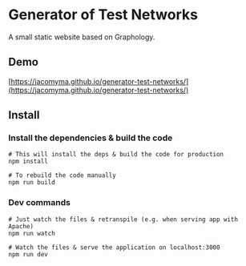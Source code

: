 # Generator of Test Networks

A small static website based on Graphology.

## Demo
[https://jacomyma.github.io/generator-test-networks/](https://jacomyma.github.io/generator-test-networks/)

## Install

### Install the dependencies & build the code

```
# This will install the deps & build the code for production
npm install

# To rebuild the code manually
npm run build
```

### Dev commands

```
# Just watch the files & retranspile (e.g. when serving app with Apache)
npm run watch

# Watch the files & serve the application on localhost:3000
npm run dev
```
